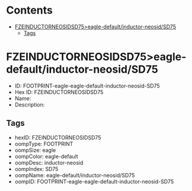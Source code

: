 



Contents
========

* [FZEINDUCTORNEOSIDSD75>eagle-default/inductor-neosid/SD75](#fzeinductorneosidsd75eagle-defaultinductor-neosidsd75)
	* [Tags](#tags)

# FZEINDUCTORNEOSIDSD75>eagle-default/inductor-neosid/SD75

- ID: FOOTPRINT-eagle-eagle-default-inductor-neosid-SD75
- Hex ID: FZEINDUCTORNEOSIDSD75
- Name: 
- Description: 

## Tags

- hexID: FZEINDUCTORNEOSIDSD75
- oompType: FOOTPRINT
- oompSize: eagle
- oompColor: eagle-default
- oompDesc: inductor-neosid
- oompIndex: SD75
- oompName: eagle-default/inductor-neosid/SD75
- oompID: FOOTPRINT-eagle-eagle-default-inductor-neosid-SD75
